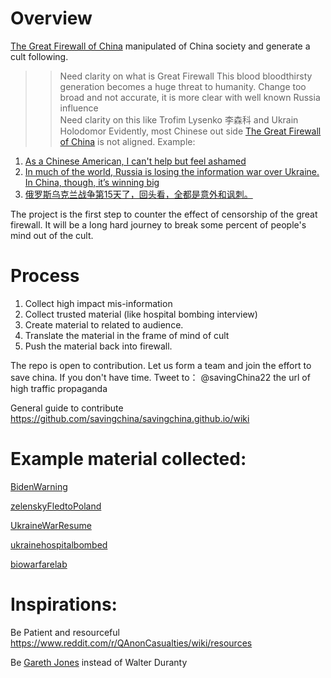 # Overview 

[The Great Firewall of China](https://en.wikipedia.org/wiki/Great_Firewall) manipulated of China society and generate a cult following.
 >> Need clarity on what is Great Firewall
This blood bloodthirsty generation becomes a huge threat to humanity.
 >> Change too broad and not accurate, it is more clear with well known Russia influence  
 >> Need clarity on this like Trofim Lysenko 李森科 and Ukrain Holodomor
Evidently, most Chinese out side [The Great Firewall of China](https://en.wikipedia.org/wiki/Great_Firewall) is not aligned. 
Example: 
1. [As a Chinese American, I can't help but feel ashamed](https://www.reddit.com/r/China/comments/tbzr90/as_a_chinese_american_i_cant_help_but_feel_ashamed/?utm_medium=android_app&utm_source=share)
1. [In much of the world, Russia is losing the information war over Ukraine. In China, though, it’s winning big](https://www.reddit.com/r/worldnews/comments/tce7vs/in_much_of_the_world_russia_is_losing_the/?utm_medium=android_app&utm_source=share)
1. [俄罗斯乌克兰战争第15天了，回头看，全都是意外和讽刺。](https://huaren.us/showtopic.html?topicid=2787022&fid=398)

The project is the first step to counter the effect of censorship of the great firewall.
It will be a long hard journey to  break some percent of people's mind out of the cult.  


# Process  
1. Collect high impact mis-information
1. Collect trusted material (like hospital bombing interview) 
1. Create material to related to audience.
1. Translate the material in the frame of mind of cult
1. Push the material back into firewall.   

The repo is open to contribution. 
Let us form a team and join the effort to save china. 
If you don't have time. Tweet to： @savingChina22 the url of high traffic propaganda

General guide to contribute
  https://github.com/savingchina/savingchina.github.io/wiki 
  
# Example material collected:

[BidenWarning](https://github.com/savingchina/savingchina.github.io/wiki/BidenWarning)

[zelenskyFledtoPoland](https://github.com/savingchina/savingchina.github.io/wiki/zelenskyFledtoPoland)

[UkraineWarResume](https://github.com/savingchina/savingchina.github.io/wiki/UkraineWarResume)

[ukrainehospitalbombed](https://github.com/savingchina/savingchina.github.io/wiki/ukrainehospitalbombed)

[biowarfarelab](https://github.com/savingchina/savingchina.github.io/wiki/biowarfarelab)

# Inspirations: 

Be Patient and resourceful https://www.reddit.com/r/QAnonCasualties/wiki/resources

Be [Gareth Jones](https://en.wikipedia.org/wiki/Gareth_Jones_(journalist)) instead of Walter Duranty 

